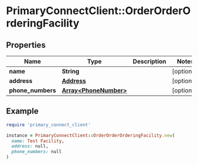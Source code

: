 # PrimaryConnectClient::OrderOrderOrderingFacility

## Properties

| Name | Type | Description | Notes |
| ---- | ---- | ----------- | ----- |
| **name** | **String** |  | [optional] |
| **address** | [**Address**](Address.md) |  | [optional] |
| **phone_numbers** | [**Array&lt;PhoneNumber&gt;**](PhoneNumber.md) |  | [optional] |

## Example

```ruby
require 'primary_connect_client'

instance = PrimaryConnectClient::OrderOrderOrderingFacility.new(
  name: Test Facility,
  address: null,
  phone_numbers: null
)
```

